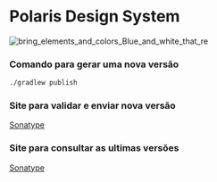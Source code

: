 # Polaris Design System

![bring_elements_and_colors_Blue_and_white_that_re](https://github.com/digitalHorizonsCo/Polaris-Design-System/assets/7042627/5249361a-5dcf-43a5-8c65-ba57dfce7f3b)

### Comando para gerar uma nova versão
```bash
./gradlew publish
```

### Site para validar e enviar nova versão
[Sonatype](https://s01.oss.sonatype.org/#welcome)

### Site para consultar as ultimas versões
[Sonatype](https://search.maven.org/search?q=io.github.allefsousa.polaris)

